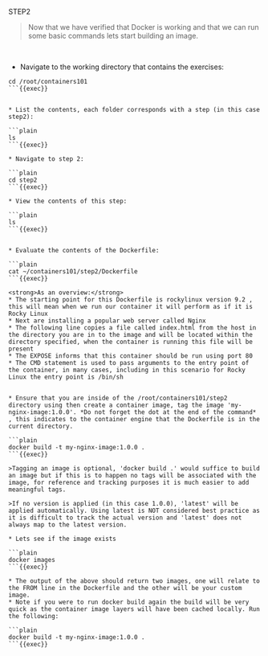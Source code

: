 STEP2

> Now that we have verified that Docker is working and that we can run some basic commands lets start building an image.

<br>

* Navigate to the working directory that contains the exercises:
```plain
cd /root/containers101 
```{{exec}}


* List the contents, each folder corresponds with a step (in this case step2):

```plain
ls 
```{{exec}}

* Navigate to step 2:

```plain
cd step2
```{{exec}}

* View the contents of this step:

```plain
ls
```{{exec}}


* Evaluate the contents of the Dockerfile:

```plain
cat ~/containers101/step2/Dockerfile
```{{exec}}

<strong>As an overview:</strong>
* The starting point for this Dockerfile is rockylinux version 9.2 , this will mean when we run our container it will perform as if it is Rocky Linux
* Next are installing a popular web server called Nginx
* The following line copies a file called index.html from the host in the directory you are in to the image and will be located within the directory specified, when the container is running this file will be present
* The EXPOSE informs that this container should be run using port 80
* The CMD statement is used to pass arguments to the entry point of the container, in many cases, including in this scenario for Rocky Linux the entry point is /bin/sh


* Ensure that you are inside of the /root/containers101/step2 directory using then create a container image, tag the image 'my-nginx-image:1.0.0'. *Do not forget the dot at the end of the command* , this indicates to the container engine that the Dockerfile is in the current directory.

```plain
docker build -t my-nginx-image:1.0.0 .
```{{exec}}

>Tagging an image is optional, 'docker build .' would suffice to build an image but if this is to happen no tags will be associated with the image, for reference and tracking purposes it is much easier to add meaningful tags. 

>If no version is applied (in this case 1.0.0), 'latest' will be applied automatically. Using latest is NOT considered best practice as it is difficult to track the actual version and 'latest' does not always map to the latest version.

* Lets see if the image exists

```plain
docker images
```{{exec}}

* The output of the above should return two images, one will relate to the FROM line in the Dockerfile and the other will be your custom image.
* Note if you were to run docker build again the build will be very quick as the container image layers will have been cached locally. Run the following:

```plain
docker build -t my-nginx-image:1.0.0 .
```{{exec}}



